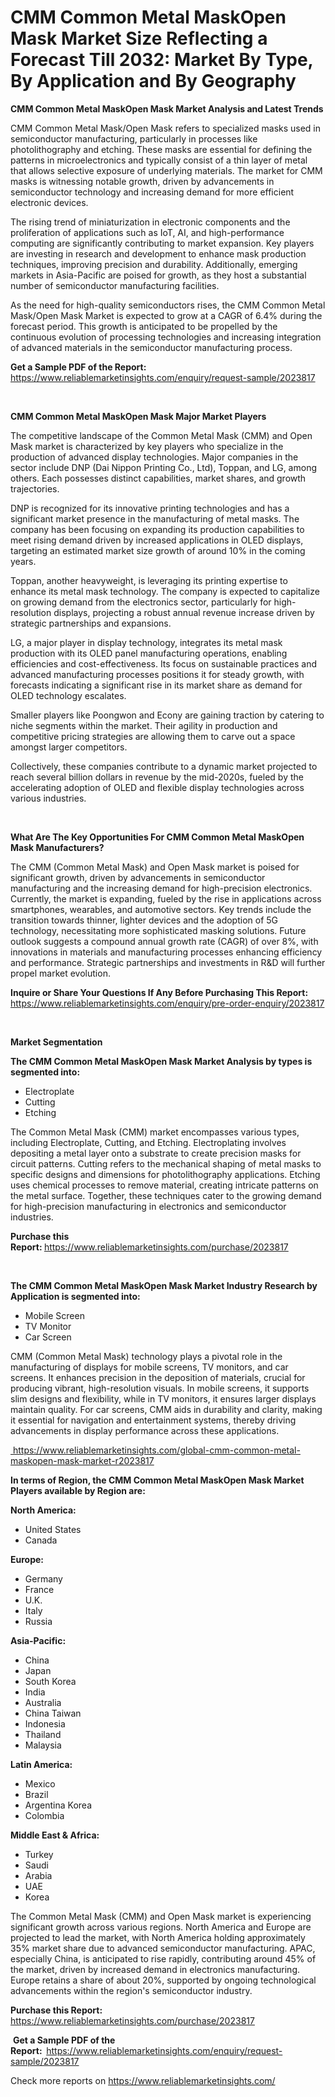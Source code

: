 <p><h1>CMM Common Metal MaskOpen Mask Market Size Reflecting a Forecast Till 2032: Market By Type, By Application and By Geography</h1></p><p><strong>CMM Common Metal MaskOpen Mask Market Analysis and Latest Trends</strong></p>
<p><p>CMM Common Metal Mask/Open Mask refers to specialized masks used in semiconductor manufacturing, particularly in processes like photolithography and etching. These masks are essential for defining the patterns in microelectronics and typically consist of a thin layer of metal that allows selective exposure of underlying materials. The market for CMM masks is witnessing notable growth, driven by advancements in semiconductor technology and increasing demand for more efficient electronic devices.</p><p>The rising trend of miniaturization in electronic components and the proliferation of applications such as IoT, AI, and high-performance computing are significantly contributing to market expansion. Key players are investing in research and development to enhance mask production techniques, improving precision and durability. Additionally, emerging markets in Asia-Pacific are poised for growth, as they host a substantial number of semiconductor manufacturing facilities.</p><p>As the need for high-quality semiconductors rises, the CMM Common Metal Mask/Open Mask Market is expected to grow at a CAGR of 6.4% during the forecast period. This growth is anticipated to be propelled by the continuous evolution of processing technologies and increasing integration of advanced materials in the semiconductor manufacturing process.</p></p>
<p><strong>Get a Sample PDF of the Report:&nbsp;</strong> <a href="https://www.reliablemarketinsights.com/enquiry/request-sample/2023817?utm_campaign=3556&utm_medium=2&utm_source=Github&utm_content=ia&utm_term=29032025&utm_id=cmm-common-metal-maskopen-mask">https://www.reliablemarketinsights.com/enquiry/request-sample/2023817</a></p>
<p>&nbsp;</p>
<p><strong>CMM Common Metal MaskOpen Mask Major Market Players</strong></p>
<p><p>The competitive landscape of the Common Metal Mask (CMM) and Open Mask market is characterized by key players who specialize in the production of advanced display technologies. Major companies in the sector include DNP (Dai Nippon Printing Co., Ltd), Toppan, and LG, among others. Each possesses distinct capabilities, market shares, and growth trajectories.</p><p>DNP is recognized for its innovative printing technologies and has a significant market presence in the manufacturing of metal masks. The company has been focusing on expanding its production capabilities to meet rising demand driven by increased applications in OLED displays, targeting an estimated market size growth of around 10% in the coming years.</p><p>Toppan, another heavyweight, is leveraging its printing expertise to enhance its metal mask technology. The company is expected to capitalize on growing demand from the electronics sector, particularly for high-resolution displays, projecting a robust annual revenue increase driven by strategic partnerships and expansions.</p><p>LG, a major player in display technology, integrates its metal mask production with its OLED panel manufacturing operations, enabling efficiencies and cost-effectiveness. Its focus on sustainable practices and advanced manufacturing processes positions it for steady growth, with forecasts indicating a significant rise in its market share as demand for OLED technology escalates.</p><p>Smaller players like Poongwon and Econy are gaining traction by catering to niche segments within the market. Their agility in production and competitive pricing strategies are allowing them to carve out a space amongst larger competitors.</p><p>Collectively, these companies contribute to a dynamic market projected to reach several billion dollars in revenue by the mid-2020s, fueled by the accelerating adoption of OLED and flexible display technologies across various industries.</p></p>
<p>&nbsp;</p>
<p><strong>What Are The Key Opportunities For CMM Common Metal MaskOpen Mask Manufacturers?</strong></p>
<p><p>The CMM (Common Metal Mask) and Open Mask market is poised for significant growth, driven by advancements in semiconductor manufacturing and the increasing demand for high-precision electronics. Currently, the market is expanding, fueled by the rise in applications across smartphones, wearables, and automotive sectors. Key trends include the transition towards thinner, lighter devices and the adoption of 5G technology, necessitating more sophisticated masking solutions. Future outlook suggests a compound annual growth rate (CAGR) of over 8%, with innovations in materials and manufacturing processes enhancing efficiency and performance. Strategic partnerships and investments in R&D will further propel market evolution.</p></p>
<p><strong>Inquire or Share Your Questions If Any Before Purchasing This Report:</strong> <a href="https://www.reliablemarketinsights.com/enquiry/pre-order-enquiry/2023817?utm_campaign=3556&utm_medium=2&utm_source=Github&utm_content=ia&utm_term=29032025&utm_id=cmm-common-metal-maskopen-mask">https://www.reliablemarketinsights.com/enquiry/pre-order-enquiry/2023817</a></p>
<p>&nbsp;</p>
<p><strong>Market Segmentation</strong></p>
<p><strong>The CMM Common Metal MaskOpen Mask Market Analysis by types is segmented into:</strong></p>
<p><ul><li>Electroplate</li><li>Cutting</li><li>Etching</li></ul></p>
<p><p>The Common Metal Mask (CMM) market encompasses various types, including Electroplate, Cutting, and Etching. Electroplating involves depositing a metal layer onto a substrate to create precision masks for circuit patterns. Cutting refers to the mechanical shaping of metal masks to specific designs and dimensions for photolithography applications. Etching uses chemical processes to remove material, creating intricate patterns on the metal surface. Together, these techniques cater to the growing demand for high-precision manufacturing in electronics and semiconductor industries.</p></p>
<p><strong>Purchase this Report:&nbsp;</strong><a href="https://www.reliablemarketinsights.com/purchase/2023817?utm_campaign=3556&utm_medium=2&utm_source=Github&utm_content=ia&utm_term=29032025&utm_id=cmm-common-metal-maskopen-mask">https://www.reliablemarketinsights.com/purchase/2023817</a></p>
<p>&nbsp;</p>
<p><strong>The CMM Common Metal MaskOpen Mask Market Industry Research by Application is segmented into:</strong></p>
<p><ul><li>Mobile Screen</li><li>TV Monitor</li><li>Car Screen</li></ul></p>
<p><p>CMM (Common Metal Mask) technology plays a pivotal role in the manufacturing of displays for mobile screens, TV monitors, and car screens. It enhances precision in the deposition of materials, crucial for producing vibrant, high-resolution visuals. In mobile screens, it supports slim designs and flexibility, while in TV monitors, it ensures larger displays maintain quality. For car screens, CMM aids in durability and clarity, making it essential for navigation and entertainment systems, thereby driving advancements in display performance across these applications.</p></p>
<p><a href="https://www.reliablemarketinsights.com/global-cmm-common-metal-maskopen-mask-market-r2023817?utm_campaign=3556&utm_medium=2&utm_source=Github&utm_content=ia&utm_term=29032025&utm_id=cmm-common-metal-maskopen-mask">&nbsp;https://www.reliablemarketinsights.com/global-cmm-common-metal-maskopen-mask-market-r2023817</a></p>
<p><strong>In terms of Region, the CMM Common Metal MaskOpen Mask Market Players available by Region are:</strong></p>
<p>
    <p> <strong> North America: </strong>
        <ul>
            <li>United States</li>
            <li>Canada</li>
        </ul>
        </p> 
    <p> <strong> Europe: </strong>
        <ul>
            <li>Germany</li>
            <li>France</li>
            <li>U.K.</li>
            <li>Italy</li>
            <li>Russia</li>
        </ul>
        </p> 
    <p> <strong> Asia-Pacific: </strong>
        <ul>
            <li>China</li>
            <li>Japan</li>
            <li>South Korea</li>
            <li>India</li>
            <li>Australia</li>
            <li>China Taiwan</li>
            <li>Indonesia</li>
            <li>Thailand</li>
            <li>Malaysia</li>
        </ul>
        </p> 
    <p> <strong> Latin America: </strong>
        <ul>
            <li>Mexico</li>
            <li>Brazil</li>
            <li>Argentina Korea</li>
            <li>Colombia</li>
        </ul>
        </p> 
    <p> <strong> Middle East & Africa: </strong>
        <ul>
            <li>Turkey</li>
            <li>Saudi</li>
            <li>Arabia</li>
            <li>UAE</li>
            <li>Korea</li>
        </ul>
    </p>
    </p>
<p><p>The Common Metal Mask (CMM) and Open Mask market is experiencing significant growth across various regions. North America and Europe are projected to lead the market, with North America holding approximately 35% market share due to advanced semiconductor manufacturing. APAC, especially China, is anticipated to rise rapidly, contributing around 45% of the market, driven by increased demand in electronics manufacturing. Europe retains a share of about 20%, supported by ongoing technological advancements within the region's semiconductor industry.</p></p>
<p><strong>Purchase this Report: </strong><a href="https://www.reliablemarketinsights.com/purchase/2023817?utm_campaign=3556&utm_medium=2&utm_source=Github&utm_content=ia&utm_term=29032025&utm_id=cmm-common-metal-maskopen-mask">https://www.reliablemarketinsights.com/purchase/2023817</a></p>
<p>&nbsp;<strong>Get a Sample PDF of the Report:&nbsp;&nbsp;</strong><a href="https://www.reliablemarketinsights.com/enquiry/request-sample/2023817?utm_campaign=3556&utm_medium=2&utm_source=Github&utm_content=ia&utm_term=29032025&utm_id=cmm-common-metal-maskopen-mask">https://www.reliablemarketinsights.com/enquiry/request-sample/2023817</a></p>
<p><strong></strong></p>
<p>Check more reports on <a href="https://www.reliablemarketinsights.com/?utm_campaign=3556&utm_medium=2&utm_source=Github&utm_content=ia&utm_term=29032025&utm_id=cmm-common-metal-maskopen-mask">https://www.reliablemarketinsights.com/</a></p>